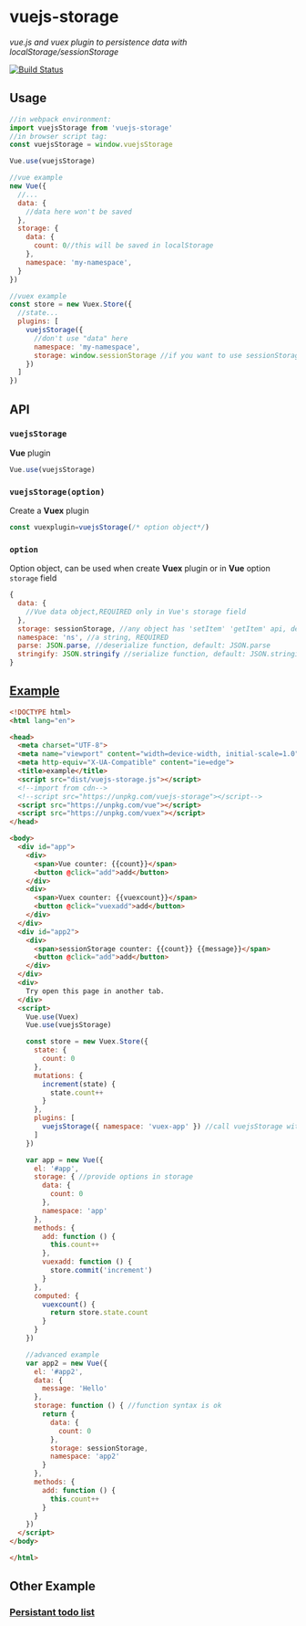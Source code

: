 # vuejs-storage
*vue.js and vuex plugin to persistence data with localStorage/sessionStorage*

[![Build Status](https://travis-ci.org/maple3142/vuejs-storage.svg?branch=master)](https://travis-ci.org/maple3142/vuejs-storage)


## Usage

```js
//in webpack environment:
import vuejsStorage from 'vuejs-storage'
//in browser script tag:
const vuejsStorage = window.vuejsStorage

Vue.use(vuejsStorage)

//vue example
new Vue({
  //...
  data: {
    //data here won't be saved
  },
  storage: {
    data: {
      count: 0//this will be saved in localStorage
    },
    namespace: 'my-namespace',
  }
})

//vuex example
const store = new Vuex.Store({
  //state...
  plugins: [
    vuejsStorage({
      //don't use "data" here
      namespace: 'my-namespace',
      storage: window.sessionStorage //if you want to use sessionStorage instead of localStorage
    })
  ]
})
```

## API

### `vuejsStorage`

**Vue** plugin

```javascript
Vue.use(vuejsStorage)
```

### `vuejsStorage(option)`

Create a **Vuex** plugin

```javascript
const vuexplugin=vuejsStorage(/* option object*/)
```

### `option`

Option object, can be used when create **Vuex** plugin or in **Vue** option `storage` field

```javascript
{
  data: {
    //Vue data object,REQUIRED only in Vue's storage field
  },
  storage: sessionStorage, //any object has 'setItem' 'getItem' api, default: localStorage
  namespace: 'ns', //a string, REQUIRED
  parse: JSON.parse, //deserialize function, default: JSON.parse
  stringify: JSON.stringify //serialize function, default: JSON.stringify
}
```

## [Example](https://rawgit.com/maple3142/vuejs-storage/master/example.html)
```html
<!DOCTYPE html>
<html lang="en">

<head>
  <meta charset="UTF-8">
  <meta name="viewport" content="width=device-width, initial-scale=1.0">
  <meta http-equiv="X-UA-Compatible" content="ie=edge">
  <title>example</title>
  <script src="dist/vuejs-storage.js"></script>
  <!--import from cdn-->
  <!--script src="https://unpkg.com/vuejs-storage"></script-->
  <script src="https://unpkg.com/vue"></script>
  <script src="https://unpkg.com/vuex"></script>
</head>

<body>
  <div id="app">
    <div>
      <span>Vue counter: {{count}}</span>
      <button @click="add">add</button>
    </div>
    <div>
      <span>Vuex counter: {{vuexcount}}</span>
      <button @click="vuexadd">add</button>
    </div>
  </div>
  <div id="app2">
    <div>
      <span>sessionStorage counter: {{count}} {{message}}</span>
      <button @click="add">add</button>
    </div>
  </div>
  <div>
    Try open this page in another tab.
  </div>
  <script>
    Vue.use(Vuex)
    Vue.use(vuejsStorage)

    const store = new Vuex.Store({
      state: {
        count: 0
      },
      mutations: {
        increment(state) {
          state.count++
        }
      },
      plugins: [
        vuejsStorage({ namespace: 'vuex-app' }) //call vuejsStorage with options will return a plugin
      ]
    })

    var app = new Vue({
      el: '#app',
      storage: { //provide options in storage
        data: {
          count: 0
        },
        namespace: 'app'
      },
      methods: {
        add: function () {
          this.count++
        },
        vuexadd: function () {
          store.commit('increment')
        }
      },
      computed: {
        vuexcount() {
          return store.state.count
        }
      }
    })

    //advanced example
    var app2 = new Vue({
      el: '#app2',
      data: {
        message: 'Hello'
      },
      storage: function () { //function syntax is ok
        return {
          data: {
            count: 0
          },
          storage: sessionStorage,
          namespace: 'app2'
        }
      },
      methods: {
        add: function () {
          this.count++
        }
      }
    })
  </script>
</body>

</html>
```

## Other Example

### [Persistant todo list](https://codepen.io/maple3142/full/MEagWw/)
